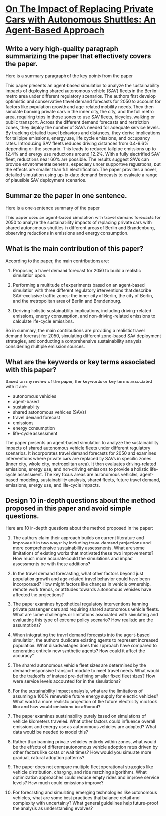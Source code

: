 # [On The Impact of Replacing Private Cars with Autonomous Shuttles: An   Agent-Based Approach](https://arxiv.org/abs/2311.14118)

## Write a very high-quality paragraph summarizing the paper that effectively covers the paper.

 Here is a summary paragraph of the key points from the paper:

This paper presents an agent-based simulation to analyze the sustainability impacts of deploying shared autonomous vehicle (SAV) fleets in the Berlin metro area under different regulatory scenarios. The authors first develop optimistic and conservative travel demand forecasts for 2050 to account for factors like population growth and age-related mobility needs. They then simulate banning private cars in the inner city, the city, and the full metro area, requiring trips in those zones to use SAV fleets, bicycles, walking or public transport. Across the different demand forecasts and restriction zones, they deploy the number of SAVs needed for adequate service levels. By tracking detailed travel behaviors and distances, they derive implications for tailpipe emissions, energy use, life cycle emissions, and occupancy rates. Introducing SAV fleets reduces driving distances from 0.4-9.6% depending on the scenario. This leads to reduced tailpipe emissions up to 12.4% and energy use reductions around 12.2%. With a fully electrified SAV fleet, reductions near 60% are possible. The results suggest SAVs can provide environmental benefits, especially under supportive regulations, but the effects are smaller than full electrification. The paper provides a novel, detailed simulation using up-to-date demand forecasts to evaluate a range of plausible SAV deployment scenarios.


## Summarize the paper in one sentence.

 Here is a one-sentence summary of the paper:

This paper uses an agent-based simulation with travel demand forecasts for 2050 to analyze the sustainability impacts of replacing private cars with shared autonomous shuttles in different areas of Berlin and Brandenburg, observing reductions in emissions and energy consumption.


## What is the main contribution of this paper?

 According to the paper, the main contributions are:

1) Proposing a travel demand forecast for 2050 to build a realistic simulation upon. 

2) Performing a multitude of experiments based on an agent-based simulation with three different regulatory interventions that describe SAV-exclusive traffic zones: the inner city of Berlin, the city of Berlin, and the metropolitan area of Berlin and Brandenburg.

3) Deriving holistic sustainability implications, including driving-related emissions, energy consumption, and non-driving-related emissions to calculate life-cycle emissions.

So in summary, the main contributions are providing a realistic travel demand forecast for 2050, simulating different zone-based SAV deployment strategies, and conducting a comprehensive sustainability analysis considering multiple emission sources.


## What are the keywords or key terms associated with this paper?

 Based on my review of the paper, the keywords or key terms associated with it are:

- autonomous vehicles
- agent-based 
- sustainability
- shared autonomous vehicles (SAVs)
- travel demand forecast
- emissions
- energy consumption
- life-cycle assessment

The paper presents an agent-based simulation to analyze the sustainability impacts of shared autonomous vehicle fleets under different regulatory scenarios. It incorporates travel demand forecasts for 2050 and examines interventions where private cars are replaced by SAVs in specific zones (inner city, whole city, metropolitan area). It then evaluates driving-related emissions, energy use, and non-driving emissions to provide a holistic life-cycle assessment. The key focus areas are autonomous vehicles, agent-based modeling, sustainability analysis, shared fleets, future travel demand, emissions, energy use, and life-cycle impacts.


## Design 10 in-depth questions about the method proposed in this paper and avoid simple questions.

 Here are 10 in-depth questions about the method proposed in the paper:

1. The authors claim their approach builds on current literature and improves it in two ways: by including travel demand projections and more comprehensive sustainability assessments. What are some limitations of existing works that motivated these two improvements? How much more accurate could the simulations and impact assessments be with these additions?

2. In the travel demand forecasting, what other factors beyond just population growth and age-related travel behavior could have been incorporated? How might factors like changes in vehicle ownership, remote work trends, or attitudes towards autonomous vehicles have affected the projections?  

3. The paper examines hypothetical regulatory interventions banning private passenger cars and requiring shared autonomous vehicle fleets. What are some challenges or limitations associated with simulating and evaluating this type of extreme policy scenario? How realistic are the assumptions?

4. When integrating the travel demand forecasts into the agent-based simulation, the authors duplicate existing agents to represent increased population. What disadvantages does this approach have compared to generating entirely new synthetic agents? How could it affect the accuracy?

5. The shared autonomous vehicle fleet sizes are determined by the demand-responsive transport module to meet travel needs. What would be the tradeoffs of instead pre-defining smaller fixed fleet sizes? How were service levels accounted for in the simulations?

6. For the sustainability impact analysis, what are the limitations of assuming a 100% renewable future energy supply for electric vehicles? What would a more realistic projection of the future electricity mix look like and how would emissions be affected?  

7. The paper examines sustainability purely based on simulations of vehicle kilometers traveled. What other factors could influence overall emissions and energy use as autonomous vehicles are adopted? What data would be needed to model this?

8. Rather than banning private vehicles entirely within zones, what would be the effects of different autonomous vehicle adoption rates driven by other factors like costs or wait times? How would you simulate more gradual, natural adoption patterns?

9. The paper does not compare multiple fleet operational strategies like vehicle distribution, charging, and ride matching algorithms. What optimization approaches could reduce empty rides and improve service levels? How much could emissions improve?

10. For forecasting and simulating emerging technologies like autonomous vehicles, what are some best practices that balance detail and complexity with uncertainty? What general guidelines help future-proof the analysis as understanding evolves?

